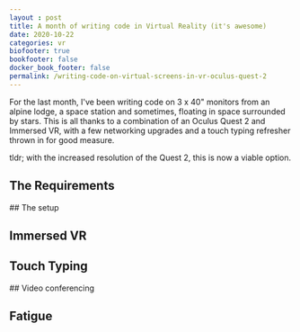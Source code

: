 ```yaml
---
layout : post
title: A month of writing code in Virtual Reality (it's awesome)
date: 2020-10-22
categories: vr
biofooter: true
bookfooter: false
docker_book_footer: false
permalink: /writing-code-on-virtual-screens-in-vr-oculus-quest-2
---
```


For the last month, I've been writing code on 3 x 40" monitors from an alpine lodge, a space station and sometimes, floating in space surrounded by stars. This is all thanks to a combination of an Oculus Quest 2 and Immersed VR, with a few networking upgrades and a touch typing refresher thrown in for good measure.

tldr; with the increased resolution of the Quest 2, this is now a viable option.

<!--more-->

## The Requirements

## The setup

## Immersed VR

## Touch Typing

## Video conferencing

## Fatigue